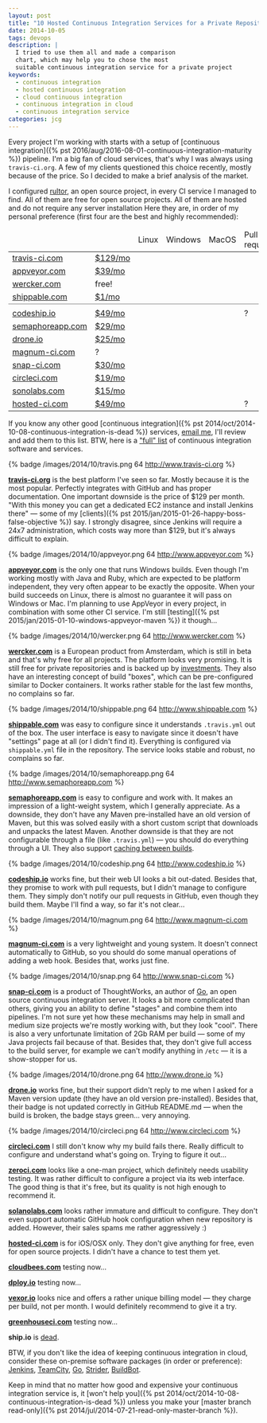```yaml
---
layout: post
title: "10 Hosted Continuous Integration Services for a Private Repository"
date: 2014-10-05
tags: devops
description: |
  I tried to use them all and made a comparison
  chart, which may help you to chose the most
  suitable continuous integration service for a private project
keywords:
  - continuous integration
  - hosted continuous integration
  - cloud continuous integration
  - continuous integration in cloud
  - continuous integration service
categories: jcg
---
```


Every project I'm working with starts with a setup of
[continuous integration]({% pst 2016/aug/2016-08-01-continuous-integration-maturity %})
pipeline. I'm a big fan of cloud services,
that's why I was always using `travis-ci.org`. A few of
my clients questioned this choice recently, mostly because
of the price. So I decided to make a brief analysis of the market.

I configured [rultor](https://github.com/yegor256/rultor),
an open source project, in every CI service I managed to find.
All of them are free for open source projects.
All of them are hosted and do not require any server installation
Here they are, in order of my personal preference (first four are
the best and highly recommended):

<table>
<colgroup>
<col width="6em"/>
<col width="4em"/>
<col width="2em"/>
<col width="2em"/>
<col width="2em"/>
<col width="2em"/>
<col width="2em"/>
</colgroup>
<thead>
<tr height="6em">
  <td><!--name--></td>
  <td><!--price--></td>
  <td class="vert"><div><span>Linux</span></div></td>
  <td class="vert"><div><span>Windows</span></div></td>
  <td class="vert"><div><span>MacOS</span></div></td>
  <td class="vert"><div><span>Pull requests</span></div></td>
  <td class="vert"><div><span>Log compress</span></div></td>
</tr>
</thead>
<tbody>
<tr><td><a href="http://www.travis-ci.org">travis-ci.com</a></td>
  <td class="rht"><a href="https://travis-ci.com/plans">$129/mo</a></td>
  <td class="cnt"><i class="icon-yes"></i></td>
  <td class="cnt"><i class="icon-no"></i></td>
  <td class="cnt"><i class="icon-yes"></i></td>
  <td class="cnt"><i class="icon-yes"></i></td>
  <td class="cnt"><i class="icon-yes"></i></td>
  </tr>
<tr><td><a href="http://www.appveyor.com">appveyor.com</a></td>
  <td class="rht"><a href="http://www.appveyor.com/pricing">$39/mo</a></td>
  <td class="cnt"><i class="icon-no"></i></td>
  <td class="cnt"><i class="icon-yes"></i></td>
  <td class="cnt"><i class="icon-no"></i></td>
  <td class="cnt"><i class="icon-no"></i></td>
  <td class="cnt">?</td>
  </tr>
<tr><td><a href="http://www.wercker.com">wercker.com</a></td>
  <td class="rht">free!</td>
  <td class="cnt"><i class="icon-yes"></i></td>
  <td class="cnt"><i class="icon-no"></i></td>
  <td class="cnt"><i class="icon-no"></i></td>
  <td class="cnt"><i class="icon-yes"></i></td>
  <td class="cnt"><i class="icon-yes"></i></td>
  </tr>
<tr><td><a href="http://www.shippable.com">shippable.com</a></td>
  <td class="rht"><a href="http://www.shippable.com/pricing.html">$1/mo</a></td>
  <td class="cnt"><i class="icon-yes"></i></td>
  <td class="cnt"><i class="icon-no"></i></td>
  <td class="cnt"><i class="icon-no"></i></td>
  <td class="cnt"><i class="icon-yes"></i></td>
  <td class="cnt"><i class="icon-yes"></i></td>
  </tr>
<tr><td colspan="7" style="border-top: 1px solid gray;"></td></tr>
<tr><td><a href="http://www.codeship.io">codeship.io</a></td>
  <td class="rht"><a href="https://codeship.io/pricing">$49/mo</a></td>
  <td class="cnt"><i class="icon-yes"></i></td>
  <td class="cnt"><i class="icon-no"></i></td>
  <td class="cnt"><i class="icon-no"></i></td>
  <td class="cnt">?</td>
  <td class="cnt"><i class="icon-yes"></i></td>
  </tr>
<tr><td><a href="http://www.semaphoreapp.com">semaphoreapp.com</a></td>
  <td class="rht"><a href="https://semaphoreapp.com/pricing">$29/mo</a></td>
  <td class="cnt"><i class="icon-yes"></i></td>
  <td class="cnt"><i class="icon-no"></i></td>
  <td class="cnt"><i class="icon-no"></i></td>
  <td class="cnt"><i class="icon-yes"></i></td>
  <td class="cnt"><i class="icon-no"></i></td>
  </tr>
<tr><td><a href="http://www.drone.io">drone.io</a></td>
  <td class="rht"><a href="https://drone.io/pricing">$25/mo</a></td>
  <td class="cnt"><i class="icon-yes"></i></td>
  <td class="cnt"><i class="icon-no"></i></td>
  <td class="cnt"><i class="icon-no"></i></td>
  <td class="cnt"><i class="icon-no"></i></td>
  <td class="cnt"><i class="icon-no"></i></td>
  </tr>
<tr><td><a href="https://magnum-ci.com/pricing">magnum-ci.com</a></td>
  <td class="rht">?</td>
  <td class="cnt"><i class="icon-yes"></i></td>
  <td class="cnt"><i class="icon-no"></i></td>
  <td class="cnt"><i class="icon-no"></i></td>
  <td class="cnt"><i class="icon-no"></i></td>
  <td class="cnt">?</td>
  </tr>
<tr><td><a href="http://www.snap-ci.com">snap-ci.com</a></td>
  <td class="rht"><a href="https://snap-ci.com/plans">$30/mo</a></td>
  <td class="cnt"><i class="icon-yes"></i></td>
  <td class="cnt"><i class="icon-no"></i></td>
  <td class="cnt"><i class="icon-no"></i></td>
  <td class="cnt"><i class="icon-yes"></i></td>
  <td class="cnt">?</td>
  </tr>
<tr><td><a href="http://www.circleci.com">circleci.com</a></td>
  <td class="rht"><a href="https://circleci.com/pricing">$19/mo</a></td>
  <td class="cnt"><i class="icon-yes"></i></td>
  <td class="cnt"><i class="icon-no"></i></td>
  <td class="cnt"><i class="icon-no"></i></td>
  <td class="cnt"><i class="icon-no"></i></td>
  <td class="cnt"><i class="icon-yes"></i></td>
  </tr>
<tr><td><a href="http://ci.solanolabs.com">sonolabs.com</a></td>
  <td class="rht"><a href="https://www.solanolabs.com/#pricing">$15/mo</a></td>
  <td class="cnt"><i class="icon-yes"></i></td>
  <td class="cnt"><i class="icon-no"></i></td>
  <td class="cnt"><i class="icon-no"></i></td>
  <td class="cnt"><i class="icon-no"></i></td>
  <td class="cnt">?</td>
  </tr>
<tr><td><a href="http://www.hosted-ci.com">hosted-ci.com</a></td>
  <td class="rht"><a href="https://hosted-ci.com/#plans">$49/mo</a></td>
  <td class="cnt"><i class="icon-no"></i></td>
  <td class="cnt"><i class="icon-no"></i></td>
  <td class="cnt"><i class="icon-yes"></i></td>
  <td class="cnt">?</td>
  <td class="cnt">?</td>
  </tr>
</tbody>
</table>

<!--more-->

If you know any other good
[continuous integration]({% pst 2014/oct/2014-10-08-continuous-integration-is-dead %}) services,
[email me](/about-me.html), I'll review and add them to this list.
BTW, here is a ["full" list](https://en.wikipedia.org/wiki/Comparison_of_continuous_integration_software)
of continuous integration software and services.

{% badge /images/2014/10/travis.png 64 http://www.travis-ci.org %}

[**travis-ci.org**](http://www.travis-ci.org) is
the best platform I've seen so far. Mostly because
it is the most popular. Perfectly integrates with
GitHub and has proper documentation. One important
downside is the price of $129 per month. "With this money
you can get a dedicated EC2 instance and install Jenkins there" &mdash;
some of my [clients]({% pst 2015/jan/2015-01-26-happy-boss-false-objective %})
say. I strongly disagree, since Jenkins will
require a 24x7 administration, which costs way more than $129, but
it's always difficult to explain.

{% badge /images/2014/10/appveyor.png 64 http://www.appveyor.com %}

[**appveyor.com**](http://www.appveyor.com) is the only one
that runs Windows builds. Even though I'm working mostly with
Java and Ruby, which are expected to be platform independent, they
very often appear to be exactly the opposite. When your build
succeeds on Linux, there is almost no guarantee it will pass on
Windows or Mac. I'm planning to use AppVeyor in every project,
in combination with some other CI service. I'm still
[testing]({% pst 2015/jan/2015-01-10-windows-appveyor-maven %})
it though...

{% badge /images/2014/10/wercker.png 64 http://www.wercker.com %}

[**wercker.com**](http://www.wercker.com) is a European product
from Amsterdam, which is still in beta and that's why free
for all projects. The platform looks very promising. It is still
free for private repositories and is backed up by
[investments](https://gigaom.com/2014/10/01/wercker-takes-in-2-4-million-to-help-developers-test-their-code-in-the-cloud/).
They also have an interesting concept of build "boxes", which
can be pre-configured similar to Docker containers.
It works rather stable for the last few months, no complains so far.

{% badge /images/2014/10/shippable.png 64 http://www.shippable.com %}

[**shippable.com**](http://www.shippable.com) was easy to configure
since it understands `.travis.yml` out of the box.
The user interface is easy to navigate since it doesn't
have "settings" page at all (or I didn't find it). Everything is
configured via `shippable.yml` file in the repository. The service
looks stable and robust, no complains so far.

{% badge /images/2014/10/semaphoreapp.png 64 http://www.semaphoreapp.com %}

[**semaphoreapp.com**](http://www.semaphoreapp.com) is easy to
configure and work with. It makes an impression of a light-weight
system, which I generally appreciate. As a downside, they
<span class="strike">don't have any Maven pre-installed</span>
have an old version of Maven, but this was solved easily with a short
custom script that downloads and unpacks the latest Maven. Another downside is
that they are not configurable through a file (like `.travis.yml`) &mdash;
you should do everything through a UI. They also support
[caching between builds](https://semaphoreapp.com/docs/caching-between-builds.html).

{% badge /images/2014/10/codeship.png 64 http://www.codeship.io %}

[**codeship.io**](http://www.codeship.io) works fine, but their web UI
looks a bit out-dated. Besides that, they promise to work with pull
requests, but I didn't manage to configure them. They simply
don't notify our pull requests in GitHub, even though they build them.
Maybe I'll find a way, so far it's not clear...

{% badge /images/2014/10/magnum.png 64 http://www.magnum-ci.com %}

[**magnum-ci.com**](https://magnum-ci.com/pricing) is a very lightweight
and young system. It doesn't connect automatically to GitHub,
so you should do some manual operations of adding a web hook.
Besides that, works just fine.

{% badge /images/2014/10/snap.png 64 http://www.snap-ci.com %}

[**snap-ci.com**](http://www.snap-ci.com) is a product of
ThoughtWorks, an author of [Go](http://www.go.cd/),
an open source continuous integration server. It looks a bit more
complicated than others, giving you an ability to define "stages"
and combine them into pipelines. I'm not sure yet how these mechanisms
may help in small and medium size projects we're mostly working with,
but they look "cool". There is also a very unfortunate limitation of
2Gb RAM per build &mdash; some of my Java projects fail because of that.
Besides that, they don't give full access to the build server, for example
we can't modify anything in `/etc` &mdash; it is a show-stopper for us.

{% badge /images/2014/10/drone.png 64 http://www.drone.io %}

[**drone.io**](http://www.drone.io) works fine, but their support
didn't reply to me when I asked for a Maven version update
(they have an old version pre-installed). Besides
that, their badge is not updated correctly in GitHub README.md &mdash;
when the build is broken, the badge stays green... very annoying.

{% badge /images/2014/10/circleci.png 64 http://www.circleci.com %}

[**circleci.com**](http://www.circleci.com) I still don't know why my build
fails there. Really difficult to configure and understand
what's going on. Trying to figure it out...

[**zeroci.com**](http://www.zeroci.com) looks like a one-man project, which
definitely needs usability testing. It was rather difficult to configure
a project via its web interface. The good thing is that it's free, but its
quality is not high enough to recommend it.

[**solanolabs.com**](http://www.solanolabs.com) looks rather immature and
difficult to configure. They don't even support automatic GitHub hook
configuration when new repository is added. However, their sales spams me
rather aggressively :)

[**hosted-ci.com**](http://www.hosted-ci.com) is for iOS/OSX only. They don't
give anything for free, even for open source projects. I didn't have a chance
to test them yet.

[**cloudbees.com**](http://www.cloudbees.com) testing now...

[**dploy.io**](http://dploy.io/) testing now...

[**vexor.io**](http://vexor.io/) looks nice and offers a rather unique
billing model &mdash; they charge per build, not per month. I would definitely
recommend to give it a try.

[**greenhouseci.com**](http://greenhouseci.com/) testing now...

**ship.io** is
[dead](https://ship.io/ship-io-is-shutting-down/).

BTW, if you don't like the idea of keeping continuous integration
in cloud, consider these on-premise software packages (in order or preference):
[Jenkins](http://jenkins-ci.org/),
[TeamCity](http://www.jetbrains.com/teamcity/),
[Go](http://www.thoughtworks.com/products/go-continuous-delivery),
[Strider](http://stridercd.com/),
[BuildBot](http://buildbot.net/).

Keep in mind that no matter how good and expensive your
continuous integration service is, it
[won't help you]({% pst 2014/oct/2014-10-08-continuous-integration-is-dead %})
unless you make your
[master branch read-only]({% pst 2014/jul/2014-07-21-read-only-master-branch %}).
